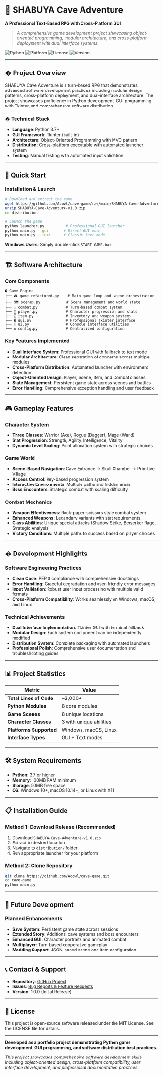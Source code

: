 # 🗻 SHABUYA Cave Adventure

**A Professional Text-Based RPG with Cross-Platform GUI**

> *A comprehensive game development project showcasing object-oriented programming, modular architecture, and cross-platform deployment with dual interface systems.*

![Python](https://img.shields.io/badge/Python-3.7+-blue.svg)
![Platform](https://img.shields.io/badge/Platform-Windows%20%7C%20macOS%20%7C%20Linux-lightgrey.svg)
![License](https://img.shields.io/badge/License-MIT-green.svg)
![Version](https://img.shields.io/badge/Version-1.0.0-orange.svg)

---

## � **Project Overview**

SHABUYA Cave Adventure is a turn-based RPG that demonstrates advanced software development practices including modular design patterns, cross-platform deployment, and dual-interface architecture. The project showcases proficiency in Python development, GUI programming with Tkinter, and comprehensive software distribution.

### **� Technical Stack**
- **Language**: Python 3.7+
- **GUI Framework**: Tkinter (built-in)
- **Architecture**: Object-Oriented Programming with MVC pattern
- **Distribution**: Cross-platform executable with automated launcher system
- **Testing**: Manual testing with automated input validation

---

## 🚀 **Quick Start**

### **Installation & Launch**
```bash
# Download and extract the game
wget https://github.com/Acowl/cave-game/raw/main/SHABUYA-Cave-Adventure-v1.0.zip
unzip SHABUYA-Cave-Adventure-v1.0.zip
cd distribution

# Launch the game
python launcher.py          # Professional GUI launcher
python main.py --gui       # Direct GUI mode  
python main.py --text      # Classic text mode
```

**Windows Users**: Simply double-click `START_GAME.bat`

---

## 🏗️ **Software Architecture**

### **Core Components**
```
� Game Engine
├── 🎮 game_refactored.py    # Main game loop and scene orchestration
├── 🗺️ scenes.py            # Scene management and world state
├── ⚔️ combat.py             # Turn-based combat system
├── 👤 player.py             # Character progression and stats
├── 🎒 item.py               # Inventory and weapon systems
├── �️ gui.py                # Professional Tkinter interface
├── 📝 ui.py                 # Console interface utilities
└── ⚙️ config.py             # Centralized configuration
```

### **Key Features Implemented**
- **Dual Interface System**: Professional GUI with fallback to text mode
- **Modular Architecture**: Clean separation of concerns across multiple modules  
- **Cross-Platform Distribution**: Automated launcher with environment detection
- **Object-Oriented Design**: Player, Scene, Item, and Combat classes
- **State Management**: Persistent game state across scenes and battles
- **Error Handling**: Comprehensive exception handling and user feedback

---

## 🎮 **Gameplay Features**

### **Character System**
- **Three Classes**: Warrior (Axe), Rogue (Dagger), Mage (Wand)
- **Stat Progression**: Strength, Agility, Intelligence, Vitality
- **Dynamic Level Scaling**: Point allocation system with strategic choices

### **Game World**
- **Scene-Based Navigation**: Cave Entrance → Skull Chamber → Primitive Village
- **Access Control**: Key-based progression system
- **Interactive Environments**: Multiple paths and hidden areas
- **Boss Encounters**: Strategic combat with scaling difficulty

### **Combat Mechanics**
- **Weapon Effectiveness**: Rock-paper-scissors style combat system
- **Enhanced Weapons**: Legendary variants with stat requirements
- **Class Abilities**: Unique special attacks (Shadow Strike, Berserker Rage, Strategic Analysis)
- **Victory Conditions**: Multiple paths to success based on player choices

---

## � **Development Highlights**

### **Software Engineering Practices**
- **Clean Code**: PEP 8 compliance with comprehensive docstrings
- **Error Handling**: Graceful degradation and user-friendly error messages
- **Input Validation**: Robust user input processing with multiple valid formats
- **Cross-Platform Compatibility**: Works seamlessly on Windows, macOS, and Linux

### **Technical Achievements**
- **Dual Interface Implementation**: Tkinter GUI with terminal fallback
- **Modular Design**: Each system component can be independently modified
- **Distribution System**: Complete packaging with automated launchers
- **Professional Polish**: Comprehensive user documentation and troubleshooting guides

---

## 📊 **Project Statistics**

| Metric | Value |
|--------|-------|
| **Total Lines of Code** | ~2,000+ |
| **Python Modules** | 8 core modules |
| **Game Scenes** | 8 unique locations |
| **Character Classes** | 3 with unique abilities |
| **Platforms Supported** | Windows, macOS, Linux |
| **Interface Types** | GUI + Text modes |

---

## 🛠️ **System Requirements**

- **Python**: 3.7 or higher
- **Memory**: 100MB RAM minimum  
- **Storage**: 50MB free space
- **OS**: Windows 10+, macOS 10.14+, or Linux with X11

---

## 📋 **Installation Guide**

### **Method 1: Download Release (Recommended)**
1. Download `SHABUYA-Cave-Adventure-v1.0.zip`
2. Extract to desired location
3. Navigate to `distribution/` folder
4. Run appropriate launcher for your platform

### **Method 2: Clone Repository**
```bash
git clone https://github.com/Acowl/cave-game.git
cd cave-game
python main.py
```

---

## 🎯 **Future Development**

### **Planned Enhancements**
- **Save System**: Persistent game state across sessions
- **Extended Story**: Additional cave systems and boss encounters  
- **Enhanced GUI**: Character portraits and animated combat
- **Multiplayer**: Turn-based cooperative gameplay
- **Modding Support**: JSON-based scene and item configuration

---

## 📞 **Contact & Support**

- **Repository**: [GitHub Project](https://github.com/Acowl/cave-game)
- **Issues**: [Bug Reports & Feature Requests](https://github.com/Acowl/cave-game/issues)
- **Version**: 1.0.0 (Initial Release)

---

## 📄 **License**

This project is open-source software released under the MIT License. See the LICENSE file for details.

---

**Developed as a portfolio project demonstrating Python game development, GUI programming, and software distribution best practices.**

*This project showcases comprehensive software development skills including object-oriented design, cross-platform compatibility, user interface development, and professional documentation practices.*
